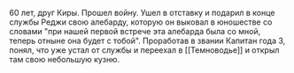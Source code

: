60 лет, друг Киры. Прошел войну. Ушел в отставку и подарил в конце службы Рeджи свою алебарду, которую он выковал в юношестве со словами "при нашей первой встрече эта алебарда была со мной, теперь отныне она будет с тобой". Проработав в звании Капитан года 3, понял, что уже устал от службы и переехал в [[Темноводье]] и открыл там свою небольшую кузню.